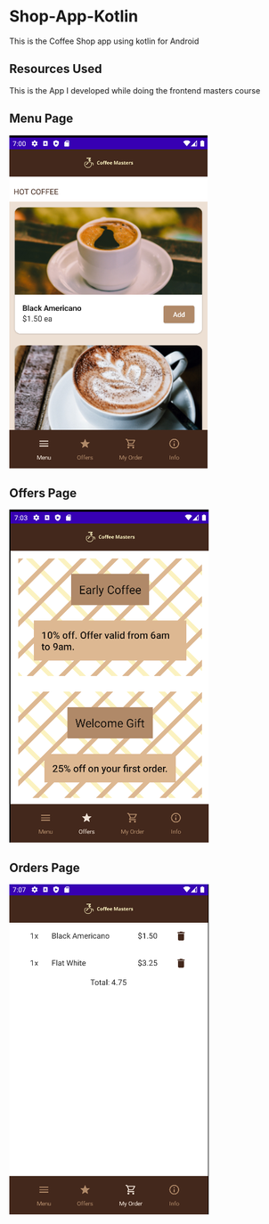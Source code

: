 # Shop-App-Kotlin
This is the Coffee Shop app using kotlin for Android

## Resources Used
This is the App I developed while doing the frontend masters course

## Menu Page
![MenuPage](menu_page.png)
## Offers Page
![OffersPage](offers_page.png)
## Orders Page
![OrdersPage](orders_page.png)

